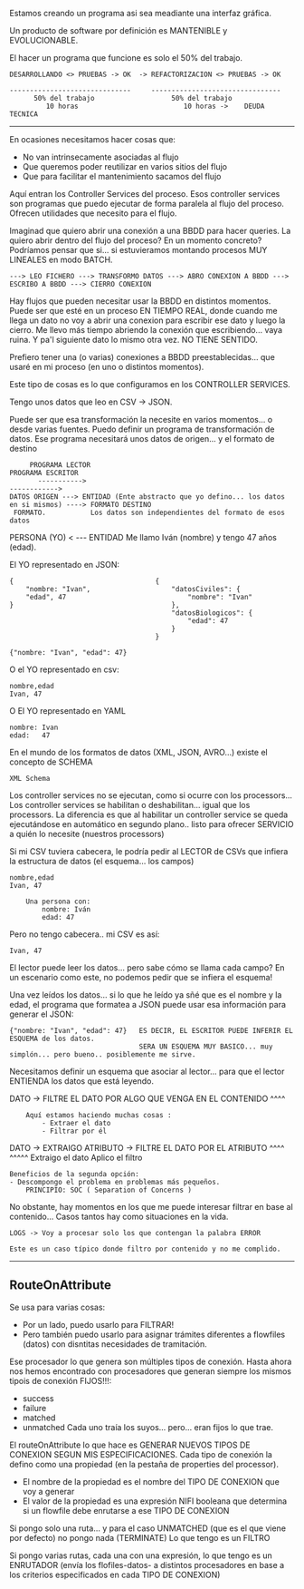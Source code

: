 Estamos creando un programa asi sea meadiante una interfaz gráfica.

Un producto de software por definición es MANTENIBLE y EVOLUCIONABLE.

El hacer un programa que funcione es solo el 50% del trabajo.

    DESARROLLANDO <> PRUEBAS -> OK  -> REFACTORIZACION <> PRUEBAS -> OK

    ------------------------------     --------------------------------
          50% del trabajo                   50% del trabajo
             10 horas                          10 horas ->    DEUDA TECNICA

---

En ocasiones necesitamos hacer cosas que:
- No van intrinsecamente asociadas al flujo
- Que queremos poder reutilizar en varios sitios del flujo
- Que para facilitar el mantenimiento sacamos del flujo

Aquí entran los Controller Services del proceso.
Esos controller services son programas que puedo ejecutar de forma paralela al flujo del proceso.
Ofrecen utilidades que necesito para el flujo.

Imaginad que quiero abrir una conexión a una BBDD para hacer queries.
La quiero abrir dentro del flujo del proceso? En un momento concreto?
Podríamos pensar que si... si estuvieramos montando procesos MUY LINEALES en modo BATCH.

    ---> LEO FICHERO ---> TRANSFORMO DATOS ---> ABRO CONEXION A BBDD ---> ESCRIBO A BBDD ---> CIERRO CONEXION

Hay flujos que pueden necesitar usar la BBDD en distintos momentos.
Puede ser que esté en un proceso EN TIEMPO REAL, donde cuando me llega un dato no voy a abrir una conexion para escribir ese dato y luego la cierro.
Me llevo más tiempo abriendo la conexión que escribiendo... vaya ruina. Y pa'l siguiente dato lo mismo otra vez. NO TIENE SENTIDO.

Prefiero tener una (o varias) conexiones a BBDD preestablecidas... que usaré en mi proceso (en uno o distintos momentos).

Este tipo de cosas es lo que configuramos en los CONTROLLER SERVICES.

Tengo unos datos que leo en CSV -> JSON.

Puede ser que esa transformación la necesite en varios momentos... o desde varias fuentes.
Puedo definir un programa de transformación de datos.
Ese programa necesitará unos datos de origen... y el formato de destino

         PROGRAMA LECTOR                                                            PROGRAMA ESCRITOR
           ----------->                                                            ------------>
    DATOS ORIGEN ---> ENTIDAD (Ente abstracto que yo defino... los datos en si mismos) ----> FORMATO DESTINO
     FORMATO.           Los datos son independientes del formato de esos datos

PERSONA (YO) < --- ENTIDAD
        Me llamo Iván (nombre) y tengo 47 años (edad).

El YO representado en JSON:

    {                                   {
        "nombre: "Ivan",                    "datosCiviles": {
        "edad", 47                              "nombre": "Ivan"
    }                                       },
                                            "datosBiologicos": {
                                                "edad": 47
                                            }
                                        }

    {"nombre: "Ivan", "edad": 47}

O el YO representado en csv:

    nombre,edad
    Ivan, 47

O El YO representado en YAML

    nombre: Ivan
    edad:   47
    
En el mundo de los formatos de datos (XML, JSON, AVRO...) existe el concepto de SCHEMA

    XML Schema
    
    
Los controller services no se ejecutan, como si ocurre con los processors...
Los controller services se habilitan o deshabilitan... igual que los processors.
La diferencia es que al habilitar un controller service se queda ejecutándose en automático en segundo plano.. 
listo para ofrecer SERVICIO a quién lo necesite (nuestros processors)


Si mi CSV tuviera cabecera, le podría pedir al LECTOR de CSVs que infiera la estructura de datos (el esquema... los campos)

    nombre,edad
    Ivan, 47
    
        Una persona con:
            nombre: Iván
            edad: 47
Pero no tengo cabecera.. mi CSV es así:

    Ivan, 47

El lector puede leer los datos... pero sabe cómo se llama cada campo?
En un escenario como este, no podemos pedir que se infiera el esquema!


Una vez leídos los datos... si lo que he leído ya sñé que es el nombre y la edad, 
el programa que formatea a JSON puede usar esa información para generar el JSON:

    {"nombre: "Ivan", "edad": 47}   ES DECIR, EL ESCRITOR PUEDE INFERIR EL ESQUEMA de los datos.
                                    SERA UN ESQUEMA MUY BASICO... muy simplón... pero bueno.. posiblemente me sirve.

Necesitamos definir un esquema que asociar al lector... para que el lector ENTIENDA los datos que está leyendo.


DATO -> FILTRE EL DATO POR ALGO QUE VENGA EN EL CONTENIDO
            ^^^^
            
        Aquí estamos haciendo muchas cosas :
            - Extraer el dato
            - Filtrar por él
            
DATO -> EXTRAIGO ATRIBUTO -> FILTRE EL DATO POR EL ATRIBUTO
            ^^^^                        ^^^^^
            Extraigo el dato            Aplico el filtro
            
    Beneficios de la segunda opción:
    - Descompongo el problema en problemas más pequeños.
        PRINCIPIO: SOC ( Separation of Concerns )
        
No obstante, hay momentos en los que me puede interesar filtrar en base al contenido... Casos tantos hay como situaciones en la vida.

    LOGS -> Voy a procesar solo los que contengan la palabra ERROR
    
    Este es un caso típico donde filtro por contenido y no me complido.
    
---

## RouteOnAttribute

Se usa para varias cosas:
- Por un lado, puedo usarlo para FILTRAR!
- Pero también puedo usarlo para asignar trámites diferentes a flowfiles (datos) con disntitas necesidades de tramitación.

Ese procesador lo que genera son múltiples tipos de conexión.
Hasta ahora nos hemos encontrado con procesadores que generan siempre los mismos tipois de conexión FIJOS!!!:
- success
- failure
- matched
- unmatched
Cada uno traía los suyos... pero... eran fijos lo que trae.

El routeOnAttribute lo que hace es GENERAR NUEVOS TIPOS DE CONEXION SEGUN MIS ESPECIFICACIONES.
Cada tipo de conexión la defino como una propiedad (en la pestaña de properties del processor).
- El nombre de la propiedad es el nombre del TIPO DE CONEXION que voy a generar
- El valor de la propiedad es una expresión NIFI booleana que determina si un flowfile debe enrutarse a ese TIPO DE CONEXION


Si pongo solo una ruta... y para el caso UNMATCHED (que es el que viene por defecto) no pongo nada (TERMINATE)
Lo que tengo es un FILTRO

Si pongo varias rutas, cada una con una expresión, lo que tengo es un ENRUTADOR 
(envía los flofiles-datos- a distintos procesadores en base a los criterios especificados en cada TIPO DE CONEXION)